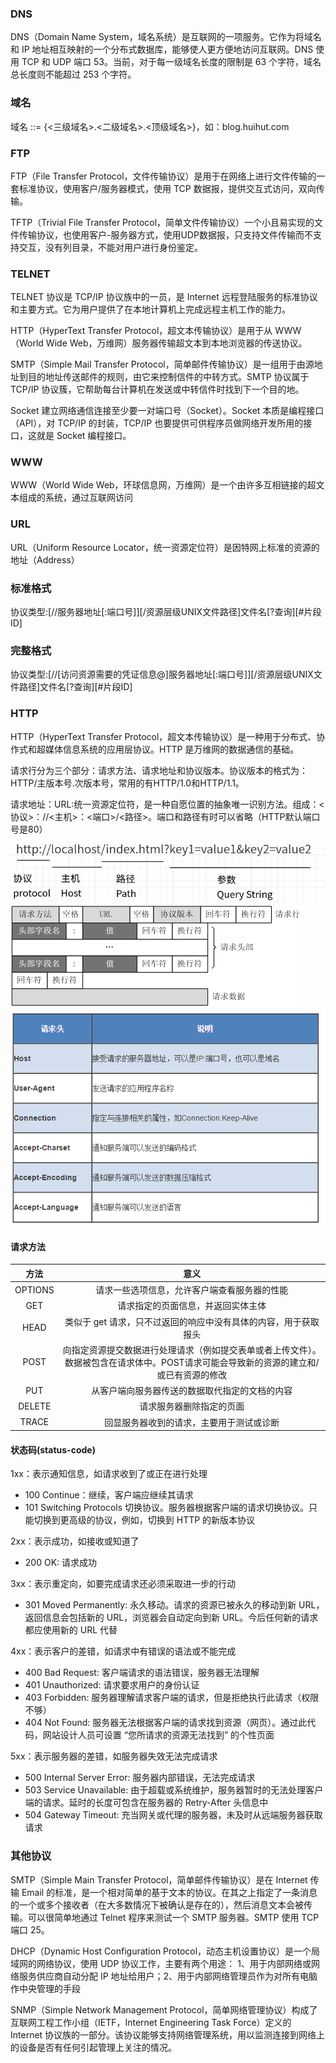 <a name="DNS"></a>
### DNS
DNS（Domain Name System，域名系统）是互联网的一项服务。它作为将域名和 IP 地址相互映射的一个分布式数据库，能够使人更方便地访问互联网。DNS 使用 TCP 和 UDP 端口 53。当前，对于每一级域名长度的限制是 63 个字符，域名总长度则不能超过 253 个字符。

<a name="190980c7"></a>
### 域名
域名 ::= {<三级域名>.<二级域名>.<顶级域名>}，如：blog.huihut.com

<a name="FTP"></a>
### FTP
FTP（File Transfer Protocol，文件传输协议）是用于在网络上进行文件传输的一套标准协议，使用客户/服务器模式，使用 TCP 数据报，提供交互式访问，双向传输。

TFTP（Trivial File Transfer Protocol，简单文件传输协议）一个小且易实现的文件传输协议，也使用客户-服务器方式，使用UDP数据报，只支持文件传输而不支持交互，没有列目录，不能对用户进行身份鉴定。

<a name="TELNET"></a>
### TELNET
TELNET 协议是 TCP/IP 协议族中的一员，是 Internet 远程登陆服务的标准协议和主要方式。它为用户提供了在本地计算机上完成远程主机工作的能力。

HTTP（HyperText Transfer Protocol，超文本传输协议）是用于从 WWW（World Wide Web，万维网）服务器传输超文本到本地浏览器的传送协议。

SMTP（Simple Mail Transfer Protocol，简单邮件传输协议）是一组用于由源地址到目的地址传送邮件的规则，由它来控制信件的中转方式。SMTP 协议属于 TCP/IP 协议簇，它帮助每台计算机在发送或中转信件时找到下一个目的地。

Socket 建立网络通信连接至少要一对端口号（Socket）。Socket 本质是编程接口（API），对 TCP/IP 的封装，TCP/IP 也要提供可供程序员做网络开发所用的接口，这就是 Socket 编程接口。

<a name="WWW"></a>
### WWW
WWW（World Wide Web，环球信息网，万维网）是一个由许多互相链接的超文本组成的系统，通过互联网访问

<a name="URL"></a>
### URL
URL（Uniform Resource Locator，统一资源定位符）是因特网上标准的资源的地址（Address）

<a name="7ae22fec"></a>
### 标准格式
协议类型:[//服务器地址[:端口号]][/资源层级UNIX文件路径]文件名[?查询][#片段ID]

<a name="aafd2360"></a>
### 完整格式
协议类型:[//[访问资源需要的凭证信息@]服务器地址[:端口号]][/资源层级UNIX文件路径]文件名[?查询][#片段ID]

<a name="HTTP"></a>
### HTTP
HTTP（HyperText Transfer Protocol，超文本传输协议）是一种用于分布式、协作式和超媒体信息系统的应用层协议。HTTP 是万维网的数据通信的基础。

请求行分为三个部分：请求方法、请求地址和协议版本。协议版本的格式为：HTTP/主版本号.次版本号，常用的有HTTP/1.0和HTTP/1.1。

请求地址：URL:统一资源定位符，是一种自愿位置的抽象唯一识别方法。组成：<协议>：//<主机>：<端口>/<路径>。端口和路径有时可以省略（HTTP默认端口号是80）

![计算机网络6.png](./img/1599208514738-29f14daf-5ecb-4427-a8f8-9347699ef45e.png)<br />![计算机网络7.png](./img/1599208544561-2b26bc0d-ebf7-4fe6-8dab-d9b5802ba05c.png)<br />![计算机网络8.png](./img/1599208559077-2505d904-451f-427d-a256-6b3e0d381f6a.png)

<a name="ec49329b"></a>
#### 请求方法
| 方法 | 意义 |
| :---: | :---: |
| OPTIONS | 请求一些选项信息，允许客户端查看服务器的性能 |
| GET | 请求指定的页面信息，并返回实体主体 |
| HEAD | 类似于 get 请求，只不过返回的响应中没有具体的内容，用于获取报头 |
| POST | 向指定资源提交数据进行处理请求（例如提交表单或者上传文件）。数据被包含在请求体中。POST请求可能会导致新的资源的建立和/或已有资源的修改 |
| PUT | 从客户端向服务器传送的数据取代指定的文档的内容 |
| DELETE | 请求服务器删除指定的页面 |
| TRACE | 回显服务器收到的请求，主要用于测试或诊断 |


<a name="7e204f41"></a>
#### 状态码(status-code)

1xx：表示通知信息，如请求收到了或正在进行处理

- 100 Continue：继续，客户端应继续其请求
- 101 Switching Protocols 切换协议。服务器根据客户端的请求切换协议。只能切换到更高级的协议，例如，切换到 HTTP 的新版本协议

2xx：表示成功，如接收或知道了

- 200 OK: 请求成功

3xx：表示重定向，如要完成请求还必须采取进一步的行动

- 301 Moved Permanently: 永久移动。请求的资源已被永久的移动到新 URL，返回信息会包括新的 URL，浏览器会自动定向到新 URL。今后任何新的请求都应使用新的 URL 代替

4xx：表示客户的差错，如请求中有错误的语法或不能完成

- 400 Bad Request: 客户端请求的语法错误，服务器无法理解
- 401 Unauthorized: 请求要求用户的身份认证
- 403 Forbidden: 服务器理解请求客户端的请求，但是拒绝执行此请求（权限不够）
- 404 Not Found: 服务器无法根据客户端的请求找到资源（网页）。通过此代码，网站设计人员可设置 “您所请求的资源无法找到” 的个性页面

5xx：表示服务器的差错，如服务器失效无法完成请求

- 500 Internal Server Error: 服务器内部错误，无法完成请求
- 503 Service Unavailable: 由于超载或系统维护，服务器暂时的无法处理客户端的请求。延时的长度可包含在服务器的 Retry-After 头信息中
- 504 Gateway Timeout: 充当网关或代理的服务器，未及时从远端服务器获取请求

<a name="a4e45dac"></a>
### 其他协议

SMTP（Simple Main Transfer Protocol，简单邮件传输协议）是在 Internet 传输 Email 的标准，是一个相对简单的基于文本的协议。在其之上指定了一条消息的一个或多个接收者（在大多数情况下被确认是存在的），然后消息文本会被传输。可以很简单地通过 Telnet 程序来测试一个 SMTP 服务器。SMTP 使用 TCP 端口 25。

DHCP（Dynamic Host Configuration Protocol，动态主机设置协议）是一个局域网的网络协议，使用 UDP 协议工作，主要有两个用途： 1、用于内部网络或网络服务供应商自动分配 IP 地址给用户；2、用于内部网络管理员作为对所有电脑作中央管理的手段

SNMP（Simple Network Management Protocol，简单网络管理协议）构成了互联网工程工作小组（IETF，Internet Engineering Task Force）定义的 Internet 协议族的一部分。该协议能够支持网络管理系统，用以监测连接到网络上的设备是否有任何引起管理上关注的情况。
